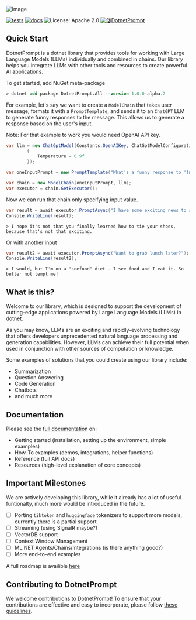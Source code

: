 ![Image](./docs/images/logo.png)

[![tests](https://github.com/xakpc/DotnetPrompt/actions/workflows/dotnet.yml/badge.svg)](https://github.com/xakpc/DotnetPrompt/actions/workflows/dotnet.yml)
[![docs](https://github.com/xakpc/DotnetPrompt/actions/workflows/docs.yml/badge.svg)](https://github.com/xakpc/DotnetPrompt/actions/workflows/docs.yml)
![License: Apache 2.0](https://img.shields.io/github/license/xakpc/DotnetPrompt)
[![@DotnetPrompt](https://img.shields.io/twitter/follow/dotnetprompt?style=social)](https://twitter.com/dotnetprompt)

## Quick Start

DotnetPrompt is a dotnet library that provides tools for working with Large Language Models (LLMs) individually and combined in chains.
Our library helps you integrate LLMs with other tools and resources to create powerful AI applications. 

To get started, add NuGet meta-package

```ps
> dotnet add package DotnetPrompt.All --version 1.0.0-alpha.2
```

For example, let's say we want to create a `ModelChain` that takes user message, formats it with a `PromptTemplate`, 
and sends it to an `ChatGPT` LLM to generate funny responses to the message. This allows us to generate a response based on the user's input.

Note: For that example to work you would need OpenAI API key.

```csharp
var llm = new ChatGptModel(Constants.OpenAIKey, ChatGptModelConfiguration.Default with
        {
            Temperature = 0.9f
        });

var oneInputPrompt = new PromptTemplate("What's a funny response to '{message}'");

var chain = new ModelChain(oneInputPrompt, llm);
var executor = chain.GetExecutor();
```

Now we can run that chain only specifying input value.

```csharp
var result = await executor.PromptAsync("I have some exciting news to share with you!");
Console.WriteLine(result);
```
```text
> I hope it's not that you finally learned how to tie your shoes, because that's not that exciting.
```

Or with another input

```csharp
var result2 = await executor.PromptAsync("Want to grab lunch later?");
Console.WriteLine(result2);
```
```text
> I would, but I'm on a "seefood" diet - I see food and I eat it. So better not tempt me!
```

## What is this?

Welcome to our library, which is designed to support the development of cutting-edge applications powered by Large Language Models (LLMs) in dotnet.

As you may know, LLMs are an exciting and rapidly-evolving technology that offers developers unprecedented natural language processing and generation capabilities. 
However, LLMs can achieve their full potential when used in conjunction with other sources of computation or knowledge.


Some examples of solutions that you could create using our library include:

- Summarization
- Question Answering
- Code Generation
- Chatbots
- and much more

## Documentation

Please see the [full documentation](https://xakpc.github.io/DotnetPrompt/index.html) on:

- Getting started (installation, setting up the environment, simple examples)
- How-To examples (demos, integrations, helper functions)
- Reference (full API docs)
- Resources (high-level explanation of core concepts)

## Important Milestones

We are actively developing this library, while it already has a lot of useful funtionalty, much more would be introduced in the future.

- [ ] Porting `tiktoken` and `huggingface` tokenizers to support more models, currently there is a partial support
- [ ] Streaming (using SignalR maybe?)
- [ ] VectorDB support
- [ ] Context Window Management
- [ ] ML.NET Agents/Chains/Integrations (is there anything good?)
- [ ] More end-to-end examples

A full roadmap is  availible [here](ROADMAP.md)

## Contributing to DotnetPrompt

We welcome contributions to DotnetPrompt! To ensure that your contributions are effective and easy to incorporate, please follow [these guidelines](CONTRIBUTING.md).
